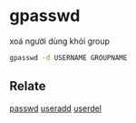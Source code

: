 # gpasswd

xoá người dùng khỏi group

```bash
gpasswd -d USERNAME GROUPNAME
```

## Relate

[passwd](./passwd.md) [useradd](./useradd.md) [userdel](./userdel.md)
